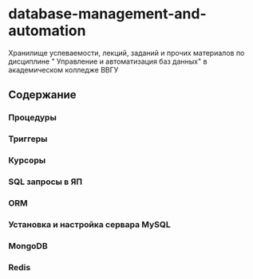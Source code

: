# database-management-and-automation
Хранилище успеваемости, лекций, заданий и прочих материалов по дисциплине " Управление и автоматизация баз данных" в академическом колледже ВВГУ

## Содержание

### Процедуры
### Триггеры
### Курсоры
### SQL запросы в ЯП
### ORM
### Установка и настройка сервара MySQL
### MongoDB
### Redis
